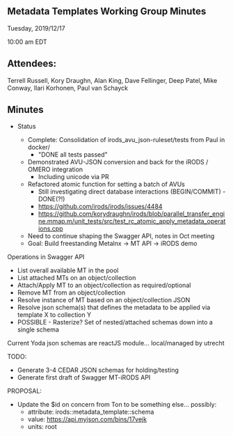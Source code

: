## Metadata Templates Working Group Minutes

Tuesday, 2019/12/17

10:00 am EDT

## Attendees:

Terrell Russell, Kory Draughn, Alan King, Dave Fellinger, Deep Patel, Mike Conway, Ilari Korhonen, Paul van Schayck

## Minutes

- Status

  - Complete: Consolidation of irods_avu_json-ruleset/tests from Paul in docker/
      - "DONE all tests passed"
  - Demonstrated AVU-JSON conversion and back for the iRODS / OMERO integration
      - Including unicode via PR
  - Refactored atomic function for setting a batch of AVUs
      - Still investigating direct database interactions (BEGIN/COMMIT) - DONE(?!)
      - https://github.com/irods/irods/issues/4484
      - https://github.com/korydraughn/irods/blob/parallel_transfer_engine.mmap.m/unit_tests/src/test_rc_atomic_apply_metadata_operations.cpp
  - Need to continue shaping the Swagger API, notes in Oct meeting
  - Goal: Build freestanding Metalnx -> MT API -> iRODS demo


Operations in Swagger API
 - List overall available MT in the pool
 - List attached MTs on an object/collection
 - Attach/Apply MT to an object/collection as required/optional
 - Remove MT from an object/collection
 - Resolve instance of MT based on an object/collection JSON
 - Resolve json schema(s) that defines the metadata to be applied via template X to collection Y
 - POSSIBLE - Rasterize? Set of nested/attached schemas down into a single schema


Current Yoda json schemas are reactJS module... local/managed by utrecht

TODO:
 - Generate 3-4 CEDAR JSON schemas for holding/testing
 - Generate first draft of Swagger MT-iRODS API

PROPOSAL:
 - Update the $id on concern from Ton to be something else… possibly:
     - attribute: irods::metadata_template::schema
     - value: https://api.myjson.com/bins/17vejk
     - units: root

